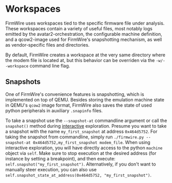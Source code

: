 # Workspaces

FirmWire uses workspaces tied to the specific firmware file under analysis.
These workspaces contain a variety of useful files, most notably logs emitted by the avatar2-orchestration, the configurable machine definition, and a qcow2-image used for FirmWire's snapshotting mechanism, as well as vendor-specific files and directories.

By default, FirmWire creates a workspace at the very same directory where the modem file is located at, but this behavior can be overriden via the `-w/--workspace` command line flag.

## Snapshots

One of FirmWire's convenience features is snapshotting, which is implemented on top of QEMU. Besides storing the emulation machine state in QEMU's `qcow2` image format, FirmWire also saves the state of used python peripherals in auxiliary `.snapinfo` files. 

To take a snapshot use the `--snapshot-at` commandline argument or call the `snapshot()` method during [interactive](interactive.md) exploration.
Presume you want to take a snapshot with the name `my_first_snapshot` at address `0x464d5752`.
For taking the snapshot from commandline, simply run `./firmwire.py --snapshot-at 0x464d5752,my_first_snapshot modem_file`.
When using interactive exploration, you will have directly access to the python `machine` object via `self`. Make sure to stop execution at the desired address (for instance by setting a breakpoint), and then execute: `self.snapshot("my_first_snapshot")`. 
Alternatively, if you don't want to manually steer execution, you can also use `self.snapshot_state_at_address(0x464d5752, "my_first_snapshot")`.